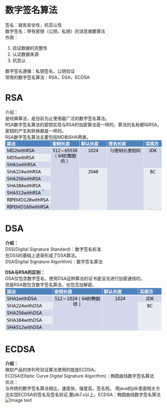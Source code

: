 数字签名算法
====
签名：就有安全性，抗否认性   
数字签名：带有密钥（公钥，私钥）的消息摘要算法   
作用：   
1. 验证数据的完整性   
2. 认证数据来源   
3. 抗否认  

数字签名遵循：私钥签名，公钥验证   
常用的数字签名算法：RSA，DSA，ECDSA  

RSA
===
介绍：   
是经典算法，是目前为止使用最广泛的数字签名算法。  
RSA数字签名算法的密钥实现与RSA的加密算法是一样的，算法的名称都叫RSA。密钥的产生和转换都是一样的。  
RSA数字签名算法主要包括MD和SHA两类。  
![Image text](https://raw.githubusercontent.com/mynameiscuining/encryption/master/encryption-digital-signature/rsa.jpg)  

DSA
===
**介绍：**   
DSS(Digital Signature Standard)：数字签名标准   
在DSS的基础上逐渐形成了DSA算法。   
DSA(Digital Signature Algorithm)：数字签名算法  

**DSA与RSA的区别：**   
DSA仅包含数字签名，使用DSA这种算法的证书是没法进行加密通信的。   
但是RSA既包含数字签名算法，也包含加解密。  
![Image text](https://raw.githubusercontent.com/mynameiscuining/encryption/master/encryption-digital-signature/dsa.jpg)  

ECDSA
=== 
**介绍：**    
微软产品的序列号验证算法使用的就是ECDSA。  
ECDSA(Elliptic Curve Digital Signature Algorithm)：椭圆曲线数字签名算法  
优点：   
与传统的数字签名算法相比，速度快，强度高，签名短。 
用java的jdk里面相关方法实现ECDSA的签名及签名验证,要jdk7.x以上，ECDSA：椭圆曲线数字签名算法   
![Image text](https://raw.githubusercontent.com/mynameiscuining/encryption/master/encryption-digital-signature/ecddsa.jpg)  



